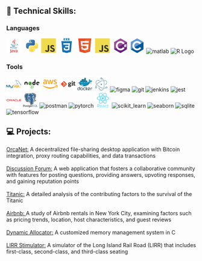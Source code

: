 ## 🧠 Technical Skills:
### Languages
<div>
  <img src="https://github.com/devicons/devicon/blob/master/icons/java/java-original-wordmark.svg" title="Java" alt="Java" width="40" height="40"/>&nbsp;
  <img src="https://raw.githubusercontent.com/devicons/devicon/master/icons/python/python-original.svg" alt="python" width="40" height="40"/>
  <img src="https://github.com/devicons/devicon/blob/master/icons/javascript/javascript-original.svg" title="JavaScript" alt="JavaScript" width="40" height="40"/>&nbsp;
  <img src="https://github.com/devicons/devicon/blob/master/icons/css3/css3-plain-wordmark.svg"  title="CSS3" alt="CSS" width="40" height="40"/>&nbsp;
  <img src="https://github.com/devicons/devicon/blob/master/icons/html5/html5-original.svg" title="HTML5" alt="HTML" width="40" height="40"/>&nbsp;
  <img src="https://github.com/devicons/devicon/blob/master/icons/javascript/javascript-original.svg" title="JavaScript" alt="JavaScript" width="40" height="40"/>&nbsp;
  <img src="https://raw.githubusercontent.com/devicons/devicon/master/icons/csharp/csharp-original.svg" alt="csharp" width="40" height="40"/>
  <img src="https://raw.githubusercontent.com/devicons/devicon/master/icons/c/c-original.svg" alt="c" width="40" height="40"/>
  <img src="https://upload.wikimedia.org/wikipedia/commons/2/21/Matlab_Logo.png" alt="matlab" width="40" height="40"/>
  <img src="https://www.r-project.org/logo/Rlogo.svg" alt="R Logo" width="40" height="40"/>
</div>

### Tools 
<div>
   <img src="https://github.com/devicons/devicon/blob/master/icons/mysql/mysql-original-wordmark.svg" title="MySQL"  alt="MySQL" width="40" height="40"/>&nbsp;
   <img src="https://github.com/devicons/devicon/blob/master/icons/nodejs/nodejs-original-wordmark.svg" title="NodeJS" alt="NodeJS" width="40" height="40"/>&nbsp;
   <img src="https://github.com/devicons/devicon/blob/master/icons/amazonwebservices/amazonwebservices-plain-wordmark.svg" title="AWS" alt="AWS" width="40" height="40"/>&nbsp;
   <img src="https://github.com/devicons/devicon/blob/master/icons/git/git-original-wordmark.svg" title="Git" **alt="Git" width="40" height="40"/>
   <img src="https://raw.githubusercontent.com/devicons/devicon/master/icons/docker/docker-original-wordmark.svg" alt="docker" width="40" height="40"/> 
   <img src="https://raw.githubusercontent.com/devicons/devicon/master/icons/electron/electron-original.svg" alt="electron" width="40" height="40"/>
   <img src="https://www.vectorlogo.zone/logos/figma/figma-icon.svg" alt="figma" width="40" height="40"/> 
   <img src="https://www.vectorlogo.zone/logos/git-scm/git-scm-icon.svg" alt="git" width="40" height="40"/> 
   <img src="https://www.vectorlogo.zone/logos/jenkins/jenkins-icon.svg" alt="jenkins" width="40" height="40"/> 
   <img src="https://www.vectorlogo.zone/logos/jestjsio/jestjsio-icon.svg" alt="jest" width="40" height="40"/> 
   <img src="https://raw.githubusercontent.com/devicons/devicon/master/icons/oracle/oracle-original.svg" alt="oracle" width="40" height="40"/> 
   <img src="https://raw.githubusercontent.com/devicons/devicon/master/icons/postgresql/postgresql-original-wordmark.svg" alt="postgresql" width="40" height="40"/> 
   <img src="https://www.vectorlogo.zone/logos/getpostman/getpostman-icon.svg" alt="postman" width="40" height="40"/> 
   <img src="https://www.vectorlogo.zone/logos/pytorch/pytorch-icon.svg" alt="pytorch" width="40" height="40"/> 
   <img src="https://raw.githubusercontent.com/devicons/devicon/master/icons/react/react-original-wordmark.svg" alt="react" width="40" height="40"/> 
   <img src="https://upload.wikimedia.org/wikipedia/commons/0/05/Scikit_learn_logo_small.svg" alt="scikit_learn" width="40" height="40"/> 
   <img src="https://seaborn.pydata.org/_images/logo-mark-lightbg.svg" alt="seaborn" width="40" height="40"/>  
   <img src="https://www.vectorlogo.zone/logos/sqlite/sqlite-icon.svg" alt="sqlite" width="40" height="40"/> 
   <img src="https://www.vectorlogo.zone/logos/tensorflow/tensorflow-icon.svg" alt="tensorflow" width="40" height="40"/> 
</div>


## 💻  Projects:
<a href="https://github.com/lai-kevin/OrcaNet-Tuna" width= 30 height = 30>OrcaNet:</a><span> A decentralized file-sharing desktop application with Bitcoin integration, proxy routing capabilities, and data transactions </span><br></br>
<a href="https://github.com/Ty7033/Discussion-Forum" width= 30 height = 30>Discussion Forum:</a><span> A web application that fosters a collaborative community with features for posting questions, providing answers, upvoting responses, and gaining reputation points </span><br></br>
<a href="https://github.com/Ty7033/Titanic-Data-Analysis" width= 30 height = 30>Titanic:</a><span> A detailed analysis of the contributing factors to the survival of the Titanic </span><br></br>
<a href="https://github.com/Ty7033/Airbnb-Analysis" width= 30 height = 30>Airbnb: </a><span> A study of Airbnb rentals in New York City, examining factors such as pricing trends, location, host characteristics, and guest reviews </span><br></br>
<a href="https://github.com/Ty7033/Dynamic-Allocator" width= 30 height = 30>Dynamic Allocator:</a><span> A customized memory management system in C </span><br></br>
<a href="https://github.com/Ty7033/LIRR-Simulator" width= 30 height = 30>LIRR Stimulator:</a><span> A simulator of the Long Island Rail Road (LIRR) that includes first-class, second-class, and third-class seating</span><br></br>
